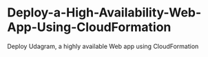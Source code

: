 # Deploy-a-High-Availability-Web-App-Using-CloudFormation
Deploy Udagram, a highly available Web app using CloudFormation
